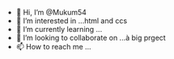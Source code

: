 - 👋 Hi, I’m @Mukum54
- 👀 I’m interested in ...html and ccs
- 🌱 I’m currently learning ...
- 💞️ I’m looking to collaborate on ...à big prgect 
- 📫 How to reach me ...

<!---
Mukum54/Mukum54 is a ✨ special ✨ repository because its `README.md` (this file) appears on your GitHub profile.
You can click the Preview link to take a look at your changes.
--->
